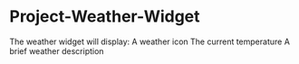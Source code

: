 # Project-Weather-Widget
The weather widget will display:  A weather icon The current temperature A brief weather description
